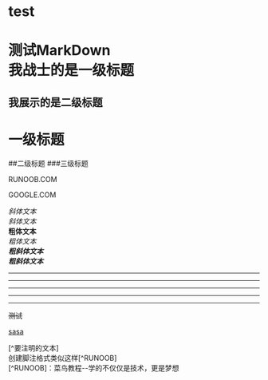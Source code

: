 # test
测试MarkDown  
我战士的是一级标题
=================
我展示的是二级标题
-----------------


# 一级标题
##二级标题
###三级标题


RUNOOB.COM  

GOOGLE.COM  

*斜体文本*  
_斜体文本_  
**粗体文本**  
_粗体文本_  
***粗斜体文本***  
___粗斜体文本___  
***  
* * *  
*****  
---
---------  
~~测试~~  

<u>sasa</u>  

[^要注明的文本]  
创建脚注格式类似这样[^RUNOOB]  
[^RUNOOB]：菜鸟教程--学的不仅仅是技术，更是梦想  
